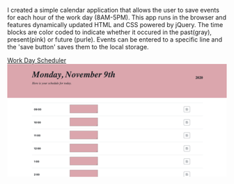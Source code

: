 I created a simple calendar application that allows the user to save events for each hour of the work day (8AM-5PM). This app runs in the browser and features dynamically updated HTML and CSS powered by jQuery. The time blocks are color coded to indicate whether it occured in the past(gray), present(pink) or future (purle). Events can be entered to a specific line and the 'save button' saves them to the local storage. 

<a href="https://stefanysanz.github.io/WorkDayScheduler">Work Day Scheduler</a>
<img src="workday.jpg" alt="schedule">